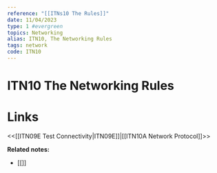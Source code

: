 ```yaml
---
reference: "[[ITNs10 The Rules]]"
date: 11/04/2023
type: 1 #evergreen
topics: Networking
alias: ITN10, The Networking Rules
tags: network
code: ITN10
---
```

# ITN10 The Networking Rules


# Links
<<[[ITN09E Test Connectivity|ITN09E]]|[[ITN10A Network Protocol]]>>

**Related notes:**
- [[]] 